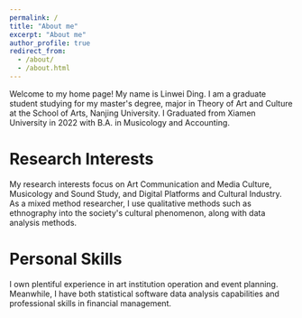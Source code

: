 ```yaml
---
permalink: /
title: "About me"
excerpt: "About me"
author_profile: true
redirect_from: 
  - /about/
  - /about.html
---
```


Welcome to my home page! My name is Linwei Ding. I am a graduate student studying for my master's degree, major in Theory of Art and Culture at the School of Arts, Nanjing University. I Graduated from Xiamen University in 2022 with B.A. in Musicology and Accounting. 

Research Interests
======
My research interests focus on Art Communication and Media Culture, Musicology and Sound Study, and Digital Platforms and Cultural Industry. As a mixed method researcher, I use qualitative methods such as ethnography into the society's cultural phenomenon, along with data analysis methods.

Personal Skills
======
I own plentiful experience in art institution operation and event planning. Meanwhile, I have both statistical software data analysis capabilities and professional skills in financial management.
